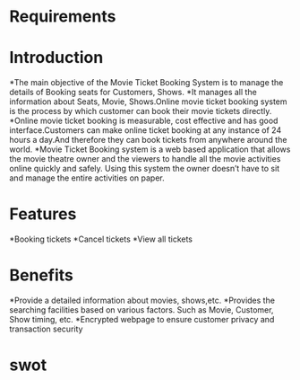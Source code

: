 # Requirements
# Introduction
*The main objective of the Movie Ticket Booking System is to manage the details of Booking seats for Customers, Shows.
*It manages all the information about Seats, Movie, Shows.Online movie ticket booking system is the process by which customer can book their movie tickets directly.
*Online movie ticket booking is measurable, cost effective and has good interface.Customers can make online ticket booking at any instance of 24 hours a day.And therefore they can book tickets from anywhere around the world.
*Movie Ticket Booking system is a web based application that allows the movie theatre owner and the viewers to handle all the movie activities online quickly and safely. Using this system the owner doesn’t have to sit and manage the entire activities on paper.
# Features
*Booking tickets
*Cancel tickets
*View all tickets
# Benefits
*Provide a detailed information about movies, shows,etc.
*Provides the searching facilities based on various factors. Such as Movie, Customer, Show timing, etc.
*Encrypted webpage to ensure customer privacy and transaction security
# swot

